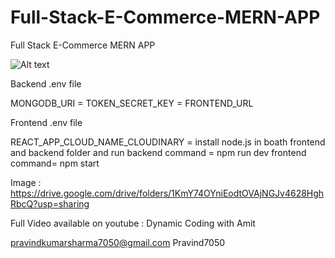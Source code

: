 # Full-Stack-E-Commerce-MERN-APP
Full Stack E-Commerce MERN APP

![Alt text](Full%20Stack%20E-Commerce%20MERN%20App.png?raw=true "Title")

Backend .env file 

MONGODB_URI = 
TOKEN_SECRET_KEY = 
FRONTEND_URL

Frontend .env file

REACT_APP_CLOUD_NAME_CLOUDINARY = 
install node.js in boath frontend and backend folder
and run backend command = npm run dev
frontend command= npm start

Image : https://drive.google.com/drive/folders/1KmY74OYniEodtOVAjNGJv4628HghRbcQ?usp=sharing

Full Video available on youtube : Dynamic Coding with Amit

<!-- purushotam797032@gmail.com
admin password Puma@123 -->
pravindkumarsharma7050@gmail.com
Pravind7050
